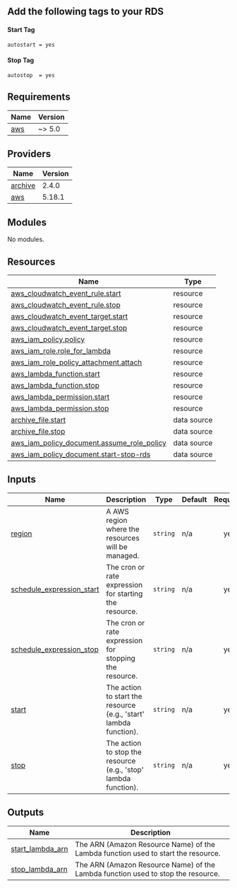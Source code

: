 ## Add the following tags to your RDS
#### Start Tag
```
autostart = yes
```

#### Stop Tag
```
autostop  = yes
```

## Requirements

| Name | Version |
|------|---------|
| <a name="requirement_aws"></a> [aws](#requirement\_aws) | ~> 5.0 |

## Providers

| Name | Version |
|------|---------|
| <a name="provider_archive"></a> [archive](#provider\_archive) | 2.4.0 |
| <a name="provider_aws"></a> [aws](#provider\_aws) | 5.18.1 |

## Modules

No modules.

## Resources

| Name | Type |
|------|------|
| [aws_cloudwatch_event_rule.start](https://registry.terraform.io/providers/hashicorp/aws/latest/docs/resources/cloudwatch_event_rule) | resource |
| [aws_cloudwatch_event_rule.stop](https://registry.terraform.io/providers/hashicorp/aws/latest/docs/resources/cloudwatch_event_rule) | resource |
| [aws_cloudwatch_event_target.start](https://registry.terraform.io/providers/hashicorp/aws/latest/docs/resources/cloudwatch_event_target) | resource |
| [aws_cloudwatch_event_target.stop](https://registry.terraform.io/providers/hashicorp/aws/latest/docs/resources/cloudwatch_event_target) | resource |
| [aws_iam_policy.policy](https://registry.terraform.io/providers/hashicorp/aws/latest/docs/resources/iam_policy) | resource |
| [aws_iam_role.role_for_lambda](https://registry.terraform.io/providers/hashicorp/aws/latest/docs/resources/iam_role) | resource |
| [aws_iam_role_policy_attachment.attach](https://registry.terraform.io/providers/hashicorp/aws/latest/docs/resources/iam_role_policy_attachment) | resource |
| [aws_lambda_function.start](https://registry.terraform.io/providers/hashicorp/aws/latest/docs/resources/lambda_function) | resource |
| [aws_lambda_function.stop](https://registry.terraform.io/providers/hashicorp/aws/latest/docs/resources/lambda_function) | resource |
| [aws_lambda_permission.start](https://registry.terraform.io/providers/hashicorp/aws/latest/docs/resources/lambda_permission) | resource |
| [aws_lambda_permission.stop](https://registry.terraform.io/providers/hashicorp/aws/latest/docs/resources/lambda_permission) | resource |
| [archive_file.start](https://registry.terraform.io/providers/hashicorp/archive/latest/docs/data-sources/file) | data source |
| [archive_file.stop](https://registry.terraform.io/providers/hashicorp/archive/latest/docs/data-sources/file) | data source |
| [aws_iam_policy_document.assume_role_policy](https://registry.terraform.io/providers/hashicorp/aws/latest/docs/data-sources/iam_policy_document) | data source |
| [aws_iam_policy_document.start-stop-rds](https://registry.terraform.io/providers/hashicorp/aws/latest/docs/data-sources/iam_policy_document) | data source |

## Inputs

| Name | Description | Type | Default | Required |
|------|-------------|------|---------|:--------:|
| <a name="input_region"></a> [region](#input\_region) | A AWS region where the resources will be managed. | `string` | n/a | yes |
| <a name="input_schedule_expression_start"></a> [schedule\_expression\_start](#input\_schedule\_expression\_start) | The cron or rate expression for starting the resource. | `string` | n/a | yes |
| <a name="input_schedule_expression_stop"></a> [schedule\_expression\_stop](#input\_schedule\_expression\_stop) | The cron or rate expression for stopping the resource. | `string` | n/a | yes |
| <a name="input_start"></a> [start](#input\_start) | The action to start the resource (e.g., 'start' lambda function). | `string` | n/a | yes |
| <a name="input_stop"></a> [stop](#input\_stop) | The action to stop the resource (e.g., 'stop' lambda function). | `string` | n/a | yes |

## Outputs

| Name | Description |
|------|-------------|
| <a name="output_start_lambda_arn"></a> [start\_lambda\_arn](#output\_start\_lambda\_arn) | The ARN (Amazon Resource Name) of the Lambda function used to start the resource. |
| <a name="output_stop_lambda_arn"></a> [stop\_lambda\_arn](#output\_stop\_lambda\_arn) | The ARN (Amazon Resource Name) of the Lambda function used to stop the resource. |
